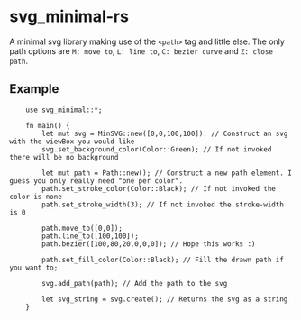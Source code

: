 # svg_minimal-rs

A minimal svg library making use of the `<path>` tag and little else. The only path options are `M: move to`, `L: line to`, `C: bezier curve` and `Z: close path`.

## Example
```
    use svg_minimal::*;

    fn main() {
        let mut svg = MinSVG::new([0,0,100,100]). // Construct an svg with the viewBox you would like
        svg.set_background_color(Color::Green); // If not invoked there will be no background

        let mut path = Path::new(); // Construct a new path element. I guess you only really need "one per color".
        path.set_stroke_color(Color::Black); // If not invoked the color is none
        path.set_stroke_width(3); // If not invoked the stroke-width is 0

        path.move_to([0,0]);
        path.line_to([100,100]);
        path.bezier([100,80,20,0,0,0]); // Hope this works :)

        path.set_fill_color(Color::Black); // Fill the drawn path if you want to;

        svg.add_path(path); // Add the path to the svg

        let svg_string = svg.create(); // Returns the svg as a string
    }
```
